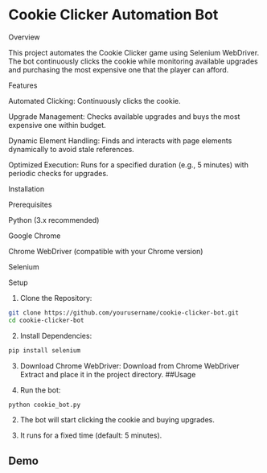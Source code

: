 <h1>Cookie Clicker Automation Bot</h1>

Overview

This project automates the Cookie Clicker game using Selenium WebDriver. The bot continuously clicks the cookie while monitoring available upgrades and purchasing the most expensive one that the player can afford.

Features

Automated Clicking: Continuously clicks the cookie.

Upgrade Management: Checks available upgrades and buys the most expensive one within budget.

Dynamic Element Handling: Finds and interacts with page elements dynamically to avoid stale references.

Optimized Execution: Runs for a specified duration (e.g., 5 minutes) with periodic checks for upgrades.

Installation

Prerequisites

Python (3.x recommended)

Google Chrome

Chrome WebDriver (compatible with your Chrome version)

Selenium

Setup

1) Clone the Repository:
```bash
git clone https://github.com/yourusername/cookie-clicker-bot.git
cd cookie-clicker-bot
```
2) Install Dependencies:
```bash
pip install selenium
```
3) Download Chrome WebDriver:
 Download from Chrome WebDriver
 Extract and place it in the project directory.
##Usage

1) Run the bot:
```bash
python cookie_bot.py
```
2) The bot will start clicking the cookie and buying upgrades.

3) It runs for a fixed time (default: 5 minutes).

## Demo


